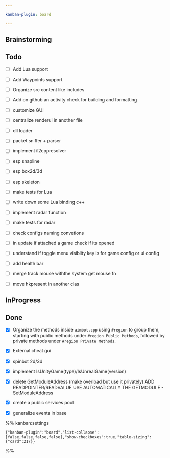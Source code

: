 ```yaml
---

kanban-plugin: board

---
```


## Brainstorming



## Todo

- [ ] Add Lua support
- [ ] Add Waypoints support
- [ ] Organize src content like includes
- [ ] Add on github an activity check for building and formatting
- [ ] customize GUI
- [ ] centralize renderui in another file
- [ ] dll loader
- [ ] packet sniffer + parser
- [ ] implement il2cppresolver
- [ ] esp snapline
- [ ] esp box2d/3d
- [ ] esp skeleton
- [ ] make tests for Lua
- [ ] write down some Lua binding c++
- [ ] implement radar function
- [ ] make tests for radar
- [ ] check configs naming convetions
- [ ] in update if attached a game check if its opened
- [ ] understand if toggle menu visiblity key is for game config or ui config
- [ ] add health bar
- [ ] merge track mouse withthe system get mouse fn
- [ ] move hkpresent in another clas


## InProgress



## Done

- [x] Organize the methods inside `aimbot.cpp` using `#region` to group them, starting with public methods under `#region Public Methods`, followed by private methods under `#region Private Methods`.
- [x] External cheat gui
- [x] spinbot 2d/3d
- [x] implement IsUnityGame(type)/IsUnrealGame(version)
- [x] delete GetModuleAddress (make overload but use it privately) ADD READPOINTER/READVALUE USE AUTOMATICALLY THE GETMODULE - SetModuleAddress
- [x] create a public services pool
- [x] generalize events in base




%% kanban:settings
```
{"kanban-plugin":"board","list-collapse":[false,false,false,false],"show-checkboxes":true,"table-sizing":{"card":217}}
```
%%